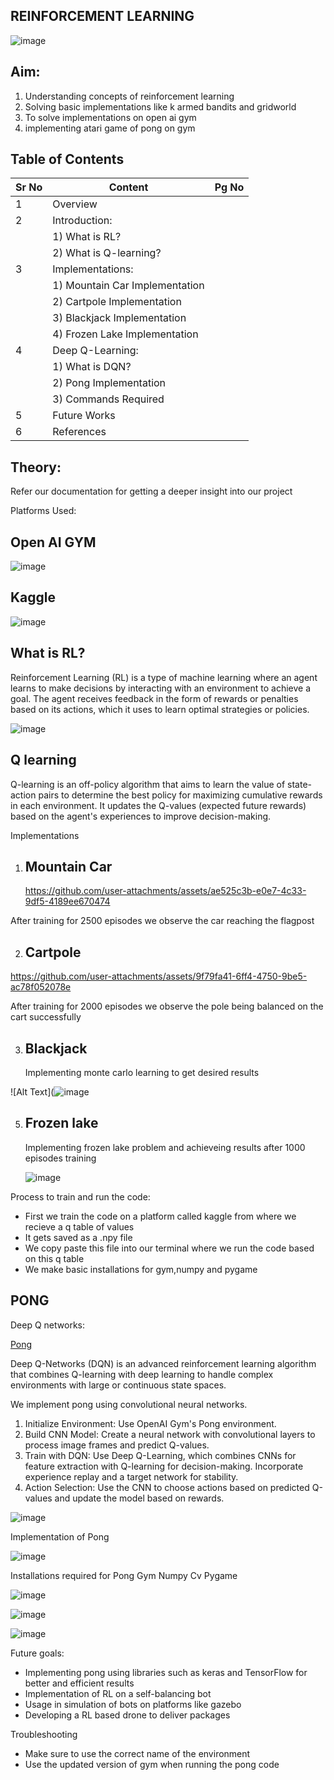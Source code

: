 ## REINFORCEMENT LEARNING

![image](https://github.com/user-attachments/assets/fb57cc63-4175-48fe-8404-4797297112c5)


## Aim:
1) Understanding concepts of reinforcement learning
2) Solving basic implementations like k armed bandits and gridworld
3) To solve implementations on open ai gym
4) implementing atari game of pong on gym


## Table of Contents
| Sr No | Content                        | Pg No |
|-------|--------------------------------|-------|
| 1     | Overview                       |       |
| 2     | Introduction:                  |       |
|       | 1) What is RL?                 |       |
|       | 2) What is Q-learning?         |       |
| 3     | Implementations:               |       |
|       | 1) Mountain Car Implementation |       |
|       | 2) Cartpole Implementation     |       |
|       | 3) Blackjack Implementation    |       |
|       | 4) Frozen Lake Implementation  |       |
| 4     | Deep Q-Learning:               |       |
|       | 1) What is DQN?                |       |
|       | 2) Pong Implementation         |       |
|       | 3) Commands Required           |       |
| 5     | Future Works                   |       |
| 6     | References                     |       |
   

## Theory:
Refer our documentation for getting a deeper insight into our project

Platforms Used:

## Open AI GYM


![image](https://github.com/user-attachments/assets/0ff8bd67-c583-44a6-9361-fcdfa0677bef)


## Kaggle

![image](https://github.com/user-attachments/assets/edf2db32-6e79-43ca-bd96-4c9551b62406)





## What is RL?

  Reinforcement Learning (RL) is a type of machine learning where an agent learns to make decisions by interacting with an environment to achieve a goal. 
  The agent receives feedback in the form of rewards or penalties based on its actions, which it uses to learn optimal strategies or policies.


![image](https://github.com/user-attachments/assets/0f0aa061-a6a9-4b6a-8974-7b3cc5afb02f)





## Q learning
Q-learning is an off-policy algorithm that aims to learn the value of state-action pairs to determine the best policy for maximizing cumulative rewards in each environment. It updates the Q-values (expected future rewards) based on the agent's experiences to improve decision-making.

Implementations
1) ## Mountain Car


   https://github.com/user-attachments/assets/ae525c3b-e0e7-4c33-9df5-4189ee670474
   
    
 

After training for 2500 episodes we observe the car reaching the flagpost

2) ## Cartpole


   
https://github.com/user-attachments/assets/9f79fa41-6ff4-4750-9be5-ac78f052078e



After training for 2000 episodes we observe the pole being balanced on the cart successfully

3) ## Blackjack
      Implementing monte carlo learning to get desired results

 
 ![Alt Text](![image](https://github.com/user-attachments/assets/22e44fd9-98bd-4543-af3c-fb5f7d93f2a1)

 


5) ## Frozen lake

    Implementing frozen lake problem and achieveing results after 1000 episodes training



 
    ![image](https://github.com/user-attachments/assets/02acd5d9-8329-45ba-a7fd-50385231b9f4)




Process to train and run the code:
 * First we train the code on a platform called kaggle from where we recieve a q table of values
*  It gets saved as a .npy file
*  We copy paste this file into our terminal where we run the code based on this q table
*  We make basic installations for gym,numpy and pygame


## PONG
Deep Q networks:
 
[Pong](https://mir-s3-cdn-cf.behance.net/project_modules/max_1200/c08edd97535089.5ec71d61c627a.gif)
 



Deep Q-Networks (DQN) is an advanced reinforcement learning algorithm that combines Q-learning with deep learning to handle complex environments with large or continuous state spaces. 

We implement pong using convolutional neural networks. 
1.	Initialize Environment: Use OpenAI Gym's Pong environment.
2.	Build CNN Model: Create a neural network with convolutional layers to process image frames and predict Q-values.
3.	Train with DQN: Use Deep Q-Learning, which combines CNNs for feature extraction with Q-learning for decision-making. Incorporate experience replay and a target network for stability.
4.	Action Selection: Use the CNN to choose actions based on predicted Q-values and update the model based on rewards.


![image](https://github.com/user-attachments/assets/26e68d1b-4575-431a-b46e-8816aca7d8d1)



Implementation of Pong



![image](https://github.com/user-attachments/assets/89d9ee5f-932b-406b-ae4d-12efbf58f2ea)




Installations required for Pong
Gym
Numpy
Cv
Pygame

![image](https://github.com/user-attachments/assets/0dc5908c-03a4-4953-8727-11b844653d4a)


![image](https://github.com/user-attachments/assets/65309a51-e436-4026-b7f4-4d9c950f345f)

![image](https://github.com/user-attachments/assets/28aadf4d-d530-4412-9e9d-fe6425b3231f)




Future goals:
*	Implementing pong using libraries such as keras and TensorFlow for better and efficient results
*	Implementation of RL on a self-balancing bot
* Usage in simulation of bots on platforms like gazebo
*	Developing a RL based drone to deliver packages

Troubleshooting
* Make sure to use the correct name of the environment
* Use the updated version of gym when running the pong code

   
